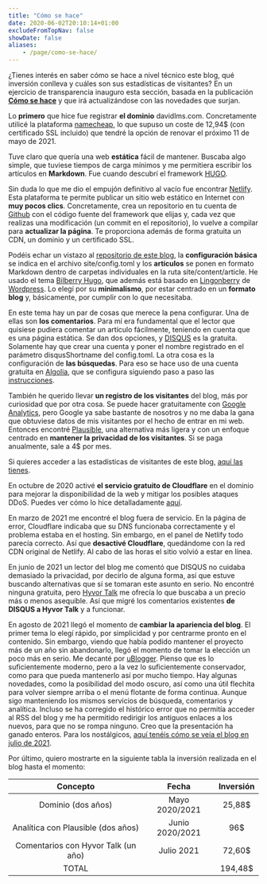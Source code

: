 ```yaml
---
title: "Cómo se hace"
date: 2020-06-02T20:10:14+01:00
excludeFromTopNav: false
showDate: false
aliases:
    - /page/como-se-hace/
---
```


¿Tienes interés en saber cómo se hace a nivel técnico este blog, qué inversión conlleva y cuáles son sus estadísticas de visitantes? En un ejercicio de transparencia inauguro esta sección, basada en la publicación [**Cómo se hace**](https://davidlms.com/article/c%C3%B3mo-se-hace-un-blog-a-coste-0/) y que irá actualizándose con las novedades que surjan.

Lo **primero** que hice fue registrar **el dominio** davidlms.com. Concretamente utilicé la plataforma [namecheap](https://www.namecheap.com), lo que supuso un coste de 12,94$ (con certificado SSL incluido) que tendré la opción de renovar el próximo 11 de mayo de 2021.

Tuve claro que quería una web **estática** fácil de mantener. Buscaba algo simple, que tuviese tiempos de carga mínimos y me permitiera escribir los artículos en **Markdown**. Fue cuando descubrí el framework [HUGO](https://gohugo.io/).

Sin duda lo que me dio el empujón definitivo al vacío fue encontrar [Netlify](https://www.netlify.com/). Esta plataforma te permite publicar un sitio web estático en Internet con **muy pocos clics**. Concretamente, crea un repositorio en tu cuenta de [Github](https://github.com/) con el código fuente del framework que elijas y, cada vez que realizas una modificación (un commit en el repositorio), lo vuelve a compilar para **actualizar la página**. Te proporciona además de forma gratuita un CDN, un dominio y un certificado SSL.

Podéis echar un vistazo al [repositorio de este blog](https://github.com/DavidLMS/davidlms.com),  la **configuración básica** se indica en el archivo site/config.toml y los **artículos** se ponen en formato Markdown dentro de carpetas individuales en la ruta site/content/article. He usado el tema [Bilberry Hugo](https://themes.gohugo.io/bilberry-hugo-theme/), que además está basado en [Lingonberry](https://www.andersnoren.se/teman/lingonberry-wordpress-theme/) de [Wordpress](https://wordpress.org/). Lo elegí por su **minimalismo**, por estar centrado en un **formato blog** y, básicamente, por cumplir con lo que necesitaba.

En este tema hay un par de cosas que merece la pena configurar. Una de ellas son **los comentarios**. Para mí era fundamental que el lector que quisiese pudiera comentar un artículo fácilmente, teniendo en cuenta que es una página estática. Se dan dos opciones, y [DISQUS](https://disqus.com/) es la gratuita. Solamente hay que crear una cuenta y poner el nombre registrado en el parámetro disqusShortname del config.toml. La otra cosa es la configuración de **las búsquedas**. Para eso se hace uso de una cuenta gratuita en [Algolia](https://www.algolia.com), que se configura siguiendo paso a paso las [instrucciones](https://themes.gohugo.io/bilberry-hugo-theme/#Algolia-Search).

También he querido llevar **un registro de los visitantes** del blog, más por curiosidad que por otra cosa. Se puede hacer gratuitamente con [Google Analytics](https://analytics.google.com/analytics/web/), pero Google ya sabe bastante de nosotros y no me daba la gana que obtuviese datos de mis visitantes por el hecho de entrar en mi web. Entonces encontré [Plausible](https://plausible.io), una alternativa más ligera y con un enfoque centrado en **mantener la privacidad de los visitantes**. Si se paga anualmente, sale a 4$ por mes.

Si quieres acceder a las estadísticas de visitantes de este blog, [aquí las tienes](https://plausible.io/davidlms.com).

En octubre de 2020 activé **el servicio gratuito de Cloudflare** en el dominio para mejorar la disponibilidad de la web y mitigar los posibles ataques DDoS. Puedes ver cómo lo hice detalladamente [aquí](https://davidlms.com/article/cloudflare-y-su-servicio-gratuito-parar-mejorar-la-disponibilidad-de-tu-web/).

En marzo de 2021 me encontré el blog fuera de servicio. En la página de error, Cloudflare indicaba que su DNS funcionaba correctamente y el problema estaba en el hosting. Sin embargo, en el panel de Netlify todo parecía correcto. Así que **desactivé Cloudflare**, quedándome con la red CDN original de Netlify. Al cabo de las horas el sitio volvió a estar en línea.

En junio de 2021 un lector del blog me comentó que DISQUS no cuidaba demasiado la privacidad, por decirlo de alguna forma, así que estuve buscando alternativas que sí se tomaran este asunto en serio. No encontré ninguna gratuita, pero [Hyvor Talk](https://talk.hyvor.com/) me ofrecía lo que buscaba a un precio más o menos asequible. Así que migré los comentarios existentes **de DISQUS a Hyvor Talk** y a funcionar.

En agosto de 2021 llegó el momento de **cambiar la apariencia del blog**. El primer tema lo elegí rápido, por simplicidad y por centrarme pronto en el contenido. Sin embargo, viendo que había podido mantener el proyecto más de un año sin abandonarlo, llegó el momento de tomar la elección un poco más en serio. Me decanté por [uBlogger](https://themes.gohugo.io/themes/ublogger/). Pienso que es lo suficientemente moderno, pero a la vez lo suficientemente conservador, como para que pueda mantenerlo así por mucho tiempo. Hay algunas novedades, como la posibilidad del modo oscuro, así como una útil flechita para volver siempre arriba o el menú flotante de forma continua. Aunque sigo manteniendo los mismos servicios de búsqueda, comentarios y analítica. Incluso se ha corregido el histórico error que no permitía acceder al RSS del blog y me ha permitido redirigir los antiguos enlaces a los nuevos, para que no se rompa ninguno. Creo que la presentación ha ganado enteros. Para los nostálgicos, [aquí tenéis cómo se veía el blog en julio de 2021](/old2020.html).

Por último, quiero mostrarte en la siguiente tabla la inversión realizada en el blog hasta el momento:

| Concepto | Fecha | Inversión |
|:------:|:------:|:------:|
|   Dominio (dos años)   |   Mayo 2020/2021   |   25,88$ |
|   Analítica con Plausible (dos años)   |   Junio 2020/2021   |   96$ |
|   Comentarios con Hyvor Talk (un año)   |   Julio 2021   |   72,60$ |
|   TOTAL  | | 194,48$ |
